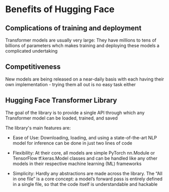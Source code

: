 # Benefits of Hugging Face

## Complications of training and deployment
Transformer models are usually very large: They have millions to tens of billions of parameters whch makes training and deploying these models a complicated undertaking

## Competitiveness 
New models are being released on a near-daily basis with each having their own implementation - trying them all out is no easy task either

## Hugging Face Transformer Library
The goal of the library is to provide a single API through which any Transformer model can be loaded, trained, and saved

The library's main features are:
- Ease of Use: Downloading, loading, and using a state-of-the-art NLP model for inference can be done in just two lines of code

- Flexibility: At their core, all models are simple PyTorch nn.Module or TensorFlow tf.keras.Model classes and can be handled like any other models in their respective machine learning (ML) frameworks

- Simplicity: Hardly any abstractions are made across the library. The “All in one file” is a core concept: a model’s forward pass is entirely defined in a single file, so that the code itself is understandable and hackable